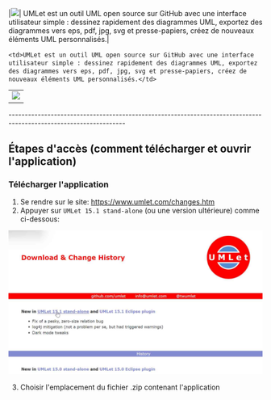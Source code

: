 |<img src="https://www.umlet.com/pic/umlet_logo.svg" width="150">| UMLet est un outil UML open source sur GitHub avec une interface utilisateur simple : dessinez rapidement des diagrammes UML, exportez des diagrammes vers eps, pdf, jpg, svg et presse-papiers, créez de nouveaux éléments UML personnalisés.|

<table>
  <tr>
    <td> <img src="https://www.umlet.com/pic/umlet_logo.svg" width="150"> </td>

    <td>UMLet est un outil UML open source sur GitHub avec une interface utilisateur simple : dessinez rapidement des diagrammes UML, exportez des diagrammes vers eps, pdf, jpg, svg et presse-papiers, créez de nouveaux éléments UML personnalisés.</td>
  </tr> 
</table>
------------------------------------------------------------------------------------------------------------------

<h2>Étapes d'accès (comment télécharger et ouvrir l'application)</h2>


<h3>Télécharger l'application</h3>

1. Se rendre sur le site: https://www.umlet.com/changes.htm
2. Appuyer sur `UMLet 15.1 stand-alone` (ou une version ultérieure) comme ci-dessous:  

![screen_télécharge](./pour_tutos/umlet/umlet_telecharge.png)
  
3. Choisir l'emplacement du fichier .zip contenant l'application

